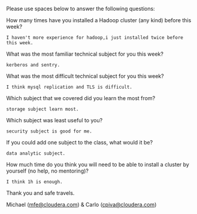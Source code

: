 Please use spaces below to answer the following questions:


How many times have you installed a Hadoop cluster (any kind) before this week?
```
I haven't more experience for hadoop,i just installed twice before this week.
```

What was the most familiar technical subject for you this week?
```
kerberos and sentry.
```

What was the most difficult technical subject for you this week?
```
I think mysql replication and TLS is difficult.
```

Which subject that we covered did you learn the most from?
```
storage subject learn most.
```

Which subject was least useful to you?
```
security subject is good for me.
```

If you could add one subject to the class, what would it be?
```
data analytic subject.
```

How much time do you think you will need to be able to install a cluster by yourself (no help, no mentoring)?
```
I think 1h is enough.
```

Thank you and safe travels.

Michael (mfe@cloudera.com) & Carlo (cpiva@cloudera.com)
